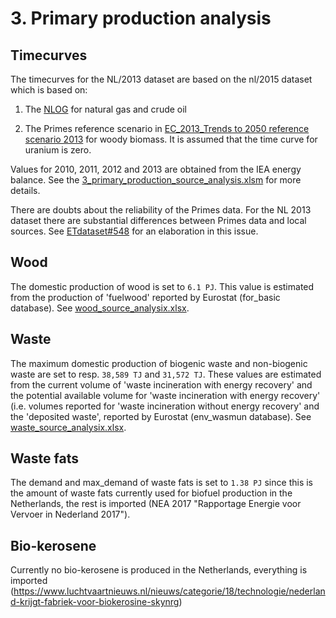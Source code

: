 # 3. Primary production analysis

## Timecurves

The timecurves for the NL/2013 dataset are based on the nl/2015 dataset which is based on:

1. The [NLOG](http://refman.et-model.com/publications/1880) for natural gas and crude oil

2. The Primes reference scenario in [EC\_2013\_Trends to 2050 reference scenario 2013](http://refman.et-model.com/publications/1874) for woody biomass. It is assumed that the time curve for uranium is zero.

Values for 2010, 2011, 2012 and 2013 are obtained from the IEA energy balance. See the [3\_primary\_production\_source\_analysis.xlsm](3_primary_production_source_analysis.xlsm) for more details. 

There are doubts about the reliability of the Primes data. For the NL 2013 dataset there are substantial differences between Primes data and local sources. See [ETdataset#548](https://github.com/quintel/etdataset/issues/548) for an elaboration in this issue.


## Wood

The domestic production of wood is set to `6.1 PJ`. This value is estimated from the production of 'fuelwood' reported by Eurostat (for_basic database). See [wood\_source\_analysix.xlsx](wood_source_analysis.xlsx).

## Waste

The maximum domestic production of biogenic waste and non-biogenic waste are set to resp. `38,589 TJ` and `31,572 TJ`. These values are estimated from the current volume of 'waste incineration with energy recovery' and the potential available volume for 'waste incineration with energy recovery' (i.e. volumes reported for 'waste incineration without energy recovery' and the 'deposited waste', reported by Eurostat (env_wasmun database). See [waste\_source\_analysix.xlsx](waste_source_analysis.xlsx).

## Waste fats

The demand and max_demand of waste fats is set to `1.38 PJ` since this is the amount of waste fats currently used for biofuel production in the Netherlands, the rest is imported (NEA 2017 "Rapportage Energie voor Vervoer in Nederland 2017").

## Bio-kerosene

Currently no bio-kerosene is produced in the Netherlands, everything is imported (https://www.luchtvaartnieuws.nl/nieuws/categorie/18/technologie/nederland-krijgt-fabriek-voor-biokerosine-skynrg)